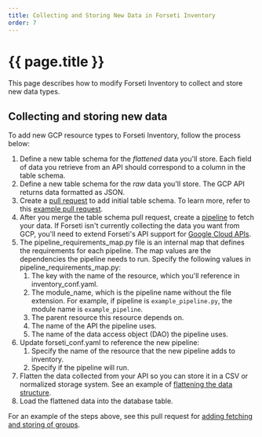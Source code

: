 ```yaml
---
title: Collecting and Storing New Data in Forseti Inventory
order: 7
---
```

#  {{ page.title }}

This page describes how to modify Forseti Inventory to collect and store new
data types.

## Collecting and storing new data

To add new GCP resource types to Forseti Inventory, follow the process below:

1.  Define a new table schema for the *flattened* data you'll store. Each field
    of data you retrieve from an API should correspond to a column in the table
    schema.
1.  Define a new table schema for the *raw* data you'll store. The GCP API
    returns data formatted as JSON.
1.  Create a
    [pull request](https://help.github.com/articles/creating-a-pull-request/) to add
    initial table schema. To learn more, refer to this
    [example pull request](https://github.com/GoogleCloudPlatform/forseti-security/pull/159).
1.  After you merge the table schema pull request, create a
    [pipeline](https://github.com/GoogleCloudPlatform/forseti-security/tree/master/google/cloud/security/inventory/pipelines)
    to fetch your data. If Forseti isn't currently collecting the data you
    want from GCP, you'll need to extend Forseti's API support for
    [Google Cloud APIs](https://cloud.google.com/apis/docs/overview).
1.  The pipeline_requirements_map.py file is an internal map that defines
    the requirements for each pipeline. The map values are the dependencies
    the pipeline needs to run. Specify the following values in
    pipeline_requirements_map.py:
    1.  The key with the name of the resource, which you'll reference in
        inventory_conf.yaml.
    1.  The module_name, which is the pipeline name without the file
        extension. For example, if pipeline is `example_pipeline.py`, the
        module name is `example_pipeline`.
    1.  The parent resource this resource depends on.
    1.  The name of the API the pipeline uses.
    1.  The name of the data access object (DAO) the pipeline uses.
1.  Update forseti_conf.yaml to reference the new pipeline:
    1.  Specify the name of the resource that the new pipeline adds to
        inventory.
    1.  Specify if the pipeline will run.
1.  Flatten the data collected from your API so you can store it in a CSV or
    normalized storage system. See an example of
    [flattening the data structure](https://github.com/GoogleCloudPlatform/forseti-security/blob/master/google/cloud/security/inventory/pipelines/load_projects_pipeline.py#L32).
1.  Load the flattened data into the database table.

For an example of the steps above, see this pull request for
[adding fetching and storing of groups](https://github.com/GoogleCloudPlatform/forseti-security/pull/165).
